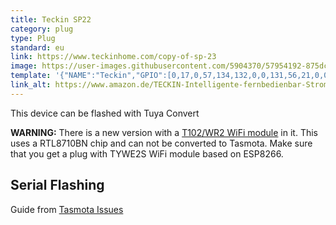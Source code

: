 ```yaml
---
title: Teckin SP22
category: plug
type: Plug
standard: eu
link: https://www.teckinhome.com/copy-of-sp-23
image: https://user-images.githubusercontent.com/5904370/57954192-875dc900-78f2-11e9-885a-17dc201795f6.png
template: '{"NAME":"Teckin","GPIO":[0,17,0,57,134,132,0,0,131,56,21,0,0],"FLAG":0,"BASE":52}' 
link_alt: https://www.amazon.de/TECKIN-Intelligente-fernbedienbar-Stromverbrauch-funktioniert/dp/B07CDCYLQ6
---
```

This device can be flashed with Tuya Convert

**WARNING:**
There is a new version with a [T102/WR2 WiFi module](https://docs.tuya.com/docDetail?code=K8uhkbx75kg7y) in it. This uses a RTL8710BN chip and can not be converted to Tasmota. Make sure that you get a plug with TYWE2S WiFi module based on ESP8266.


## Serial Flashing
Guide from [Tasmota Issues](https://github.com/xoseperez/espurna/issues/1431#issue-391458622)

